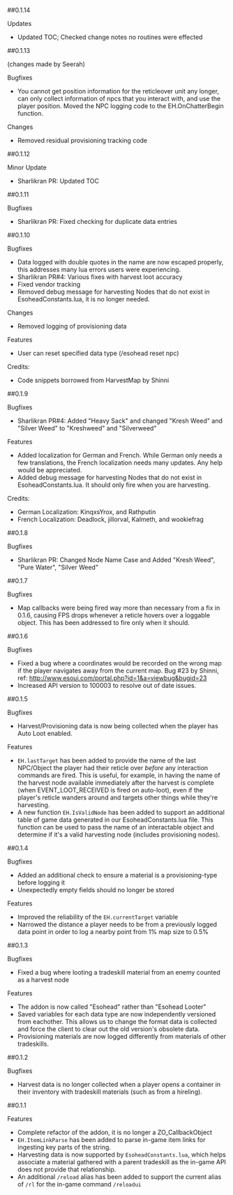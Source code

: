 ##0.1.14

Updates
- Updated TOC; Checked change notes no routines were effected

##0.1.13

(changes made by Seerah)

Bugfixes
- You cannot get position information for the reticleover unit any longer,
	can only collect information of npcs that you interact with, and use the player position.
	Moved the NPC logging code to the EH.OnChatterBegin function.
	
Changes
- Removed residual provisioning tracking code

##0.1.12

Minor Update
- Sharlikran PR: Updated TOC

##0.1.11

Bugfixes
- Sharlikran PR: Fixed checking for duplicate data entries

##0.1.10

Bugfixes
- Data logged with double quotes in the name are now escaped properly, this addresses many lua errors users were experiencing.
- Sharlikran PR#4: Various fixes with harvest loot accuracy
- Fixed vendor tracking
- Removed debug message for harvesting Nodes that do not exist in EsoheadConstants.lua, it is no longer needed.

Changes
- Removed logging of provisioning data

Features
- User can reset specified data type (/esohead reset npc)

Credits:
- Code snippets borrowed from HarvestMap by Shinni

##0.1.9

Bugfixes
- Sharlikran PR#4: Added "Heavy Sack" and changed "Kresh Weed" and "Silver Weed" to "Kreshweed" and "Silverweed"

Features
- Added localization for German and French.  While German only needs a few translations, the French localization needs many updates.  Any help would be appreciated.
- Added debug message for harvesting Nodes that do not exist in EsoheadConstants.lua.  It should only fire when you are harvesting.

Credits:
- German Localization: KinqxsYrox, and Rathputin
- French Localization: Deadlock, jillorval, Kalmeth, and wookiefrag

##0.1.8

Bugfixes
- Sharlikran PR: Changed Node Name Case and Added "Kresh Weed", "Pure Water", "Silver Weed"

##0.1.7

Bugfixes
- Map callbacks were being fired way more than necessary from a fix in 0.1.6, causing FPS drops whenever a reticle hovers over a loggable object. This has been addressed to fire only when it should.

##0.1.6

Bugfixes
- Fixed a bug where a coordinates would be recorded on the wrong map if the player navigates away from the current map. Bug #23 by Shinni, ref: http://www.esoui.com/portal.php?id=1&a=viewbug&bugid=23
- Increased API version to 100003 to resolve out of date issues.

##0.1.5

Bugfixes
- Harvest/Provisioning data is now being collected when the player has Auto Loot enabled.

Features
- ``EH.lastTarget`` has been added to provide the name of the last NPC/Object the player had their reticle over _before_ any interaction commands are fired. This is useful, for example, in having the name of the harvest node available immediately after the harvest is complete (when EVENT_LOOT_RECEIVED is fired on auto-loot), even if the player's reticle wanders around and targets other things while they're harvesting.
- A new function ``EH.IsValidNode`` has been added to support an additional table of game data generated in our EsoheadConstants.lua file. This function can be used to pass the name of an interactable object and determine if it's a valid harvesting node (includes provisioning nodes).

##0.1.4

Bugfixes
- Added an additional check to ensure a material is a provisioning-type before logging it
- Unexpectedly empty fields should no longer be stored

Features
- Improved the reliability of the ``EH.currentTarget`` variable
- Narrowed the distance a player needs to be from a previously logged data point in order to log a nearby point from 1% map size to 0.5%

##0.1.3

Bugfixes
- Fixed a bug where looting a tradeskill material from an enemy counted as a harvest node

Features
- The addon is now called "Esohead" rather than "Esohead Looter"
- Saved variables for each data type are now independently versioned from eachother. This allows us to change the format data is collected and force the client to clear out the old version's obsolete data.
- Provisioning materials are now logged differently from materials of other tradeskills.

##0.1.2

Bugfixes
- Harvest data is no longer collected when a player opens a container in their inventory with tradeskill materials (such as from a hireling).

##0.1.1

Features
- Complete refactor of the addon, it is no longer a ZO_CallbackObject
- ``EH.ItemLinkParse`` has been added to parse in-game item links for ingesting key parts of the string.
- Harvesting data is now supported by ``EsoheadConstants.lua``, which helps associate a material gathered with a parent tradeskill as the in-game API does not provide that relationship.
- An additional ``/reload`` alias has been added to support the current alias of ``/rl`` for the in-game command ``/reloadui``
